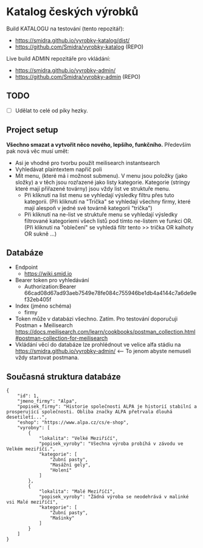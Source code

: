 # Katalog českých výrobků

Build KATALOGU na testování (tento repozitář):
* https://smidra.github.io/vyrobky-katalog/dist/
* https://github.com/Smidra/vyrobky-katalog (REPO)

Live build ADMIN repozitáře pro vkládání:
* https://smidra.github.io/vyrobky-admin/
* https://github.com/Smidra/vyrobky-admin (REPO)


## TODO
* [ ] Udělat to celé od píky hezky.


## Project setup
**Všechno smazat a vytvořit něco nového, lepšího, funkčního.** Především pak nová věc musí umět:
* Asi je vhodné pro tvorbu použít meilisearch instantsearch
* Vyhledávat plaintextem napříč poli
* Mít menu, (které má i možnost submenu). V menu jsou položky (jako složky) a v těch jsou rozřazené jako listy kategorie. Kategorie (stringy které mají přiřazené továrny) jsou vždy list ve struktuře menu.
  * Při kliknutí na list menu se vyhledají výsledky filtru přes tuto kategorii. (Při kliknutí na "Trička" se vyhledají všechny firmy, které mají alespoň v jedné své továrně kategorii "trička")
  * Při kliknutí na ne-list ve struktuře menu se vyhledají výsledky filtrované kategoriemi všech listů pod tímto ne-listem ve funkci OR. (Při kliknutí na "oblečení" se vyhledá filtr tento >> trička OR kalhoty OR sukně ...)

## Databáze
* Endpoint
  * https://wiki.smid.io
* Bearer token pro vyhledávání
  * Authorization:Bearer 66cad08d67ad93aeb7549e78fe084c755946be1db4a4144c7a6de9ef32eb405f
* Index (jméno schéma)
  * firmy
* Token může v databázi všechno. Zatím. Pro testování doporučuji Postman + Meilisearch https://docs.meilisearch.com/learn/cookbooks/postman_collection.html#postman-collection-for-meilisearch
* Vkládání věcí do databáze lze prohlédnout ve velice alfa stádiu na https://smidra.github.io/vyrobky-admin/ <-- To jenom abyste nemuseli vždy startovat postmana. 

## Současná struktura databáze
```
{
    "id": 1,
    "jmeno_firmy": "Alpa",
    "popisek_firmy": "Historie společnosti ALPA je historií stabilní a prosperující společnosti. Obliba značky ALPA přetrvala dlouhá desetiletí...",
    "eshop": "https://www.alpa.cz/cs/e-shop",
    "vyrobny": [
        {
            "lokalita": "Velké Meziříčí",
            "popisek_vyroby": "Všechna výroba probíhá v závodu ve Velkém meziříčí.",
            "kategorie": [
                "Zubní pasty",
                "Masážní gely",
                "Holení"
            ]
        },
        {
            "lokalita": "Malé Meziříčí",
            "popisek_vyroby": "Žádná výroba se neodehrává v malinké vsi Malé meziříčí",
            "kategorie": [
                "Zubní pasty",
                "Mašinky"
            ]
        }
    ]
}
```

